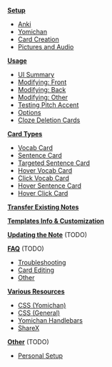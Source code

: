 
[**Setup**](setup)
* [Anki](setup#anki-setup)
* [Yomichan](setup#yomichan-setup)
* [Card Creation](setup#creating-the-cards)
* [Pictures and Audio](setup#automating-pictures-and-sentence-audio)

[**Usage**](usage)
* [UI Summary](usage#user-interface-summary)
* [Modifying: Front](usage#modifying-the-front-side-tested-content)
* [Modifying: Back](usage#modifying-the-back-side)
* [Modifying: Other](usage#modifying-other-aspects-of-the-card)
* [Testing Pitch Accent](usage#testing-pitch-accent)
* [Options](usage#options)
* [Cloze Deletion Cards](usage#cloze-deletion-cards)

[**Card Types**](cardtypes)
* [Vocab Card](cardtypes#vocab-card)
* [Sentence Card](cardtypes#sentence-card)
* [Targeted Sentence Card](cardtypes#targetted-sentence-card-tsc)
* [Hover Vocab Card](cardtypes#hover-vocab-card)
* [Click Vocab Card](cardtypes#click-vocab-card)
* [Hover Sentence Card](cardtypes#hover-sentence-card)
* [Hover Click Card](cardtypes#click-sentence-card)

[**Transfer Existing Notes**](importing)

[**Templates Info & Customization**](yomichantemplates)

[**Updating the Note**](updating) (TODO)

[**FAQ**](faq) (TODO)
* [Troubleshooting](faq#troubleshooting)
* [Card Editing](faq#card-editing)
* [Other](faq#other)

[**Various Resources**](jpresources)
* [CSS (Yomichan)](jpresources#css-yomichan)
* [CSS (General)](jpresources#css-general)
* [Yomichan Handlebars](jpresources#css-general)
* [ShareX](jpresources#sharex)

[**Other**](other) (TODO)
* [Personal Setup](personalsetup)


<!--

Card Types:
- assumption: pitch accent turned off
    - all details will be covered in pitch accent section if necessary

* vocab card
* sentence card
* hybrid card
    * hover vocab card
    * click vocab card
    * hover sentence card
    * click sentence card
* targetted sentence card
    - TSC + hybrid cards
* summary

* motivation for each card type

* conclusion

-->


<!--

Usage:
* Definitions

* Card Types
    - summarize vocab / sentence cards
    - link to new page

* User Interface Summary
    - user interface for: vocab / sentence card with no PA info shown
    - diagram:
        - info circle
        - frequency list
        - version
        - tested content (sentence should be quoted 「」)
            - link to options
        - front side separator by a line
        - word / sentence audio
        - collapsable fields
    - info circle (hover)
    - info circle (error picture, say, if options not found)
    - zoomable picture (gif)
    - hoverable furigana (gif)
    - collapsable fields (gif)
    - keybinds (gif)

* User Interface (details)
    - info circle
    - info circle

* User Interface Summary (Android)
    - TODO
    - line breaks removed by default on altdisplay
    - position of picture, frequency lists, etc.

* Modifying the Front Side
    - prerequisite information: formatting of disply sentence
        - link to options
    - alt display
        - as alternative to override everything above at will
        - note that for hybrid cards: alt-display affects the sentence only
            - modify `Word` field if necessary
    - furigana alt display
    - hints
    - hintnothidden

* Modifying the back side
    - primary definition:
        - bold for highlighting
        - furigana enabled
    - bold pitch accent to make smaller (lol)
    - additional notes

* Modifying other aspects of the card
    - key field
    - comment

* Testing Pitch Accent
    - additions to user interface
        - PA indicator & levels of pitch accent
        - play button / show full sentence
        - full sentence
        - quotes can be colored (default to true on android)
    - separate cards

* options
    - how to access
    - most should be self explanatory tbh
    - keybinds
    - sentence
    - quotes


* Cloze Deletion Cards

-->

